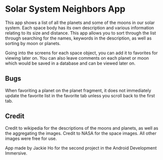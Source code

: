 # Solar System Neighbors App

This app shows a list of all the planets and some of the moons in our solar system. Each space body has
its own description and various information relating to its size and distance. This app allows you
to sort through the list through searching for the names, keywords in the description, as well as sorting by 
moon or planets. 

Going into the screens for each space object, you can add it to favorites for viewing later on. You
can also leave comments on each planet or moon which would be saved in a database and can be viewed
later on.

## Bugs
When favoriting a planet on the planet fragment, it does not immediately update the favorite list in the
favorite tab unless you scroll back to the first tab.

## Credit
Credit to wikipedia for the descriptions of the moons and planets, as well as the aggregating the images. 
Credit to NASA for the space images. All other images were free for use.

App made by Jackie Ho for the second project in the Android Development Immersive.


